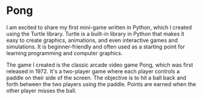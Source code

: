 # Pong

I am excited to share my first mini-game written in Python, which I created using the Turtle library. Turtle is a built-in library in Python that makes it easy to create graphics, animations, and even interactive games and simulations. It is beginner-friendly and often used as a starting point for learning programming and computer graphics.

The game I created is the classic arcade video game Pong, which was first released in 1972. It's a two-player game where each player controls a paddle on their side of the screen. The objective is to hit a ball back and forth between the two players using the paddle. Points are earned when the other player misses the ball.
